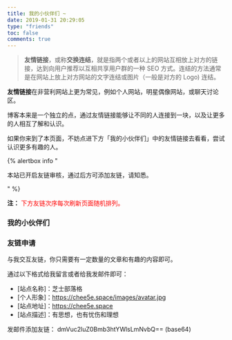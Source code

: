 ```yaml
---
title: 我的小伙伴们 ~
date: 2019-01-31 20:29:05
type: "friends"
toc: false
comments: true
---
```





> **友情链接**，或称**交换连结**，就是指两个或者以上的网站互相放上对方的链接，达到向用户推荐以互相共享用户群的一种 SEO 方式。连结的方法通常是在网站上放上对方网站的文字连结或图片（一般是对方的 Logo) 连结。

**友情链接**在非营利网站上更为常见，例如个人网站，明星偶像网站，或聊天讨论区。

博客本来是一个独立的点，通过友情链接能够让不同的人连接到一块，以及让更多的人相互了解和认识。

如果你来到了本页面，不妨点进下方「我的小伙伴们」中的友情链接去看看，尝试认识更多有趣的人。

{% alertbox info "

本站已开启友链审核，通过后方可添加友链，请知悉。

" %}

**注：** <span style="color:red;">下方友链次序每次刷新页面随机排列。<span>

### 我的小伙伴们

<div class="linkpage"><ul id="friendsList"></ul></div>

<script type="text/javascript">
// 以下为样例内容，按照格式可以随意修改
var myFriends = [
    ["https://candinya.com/", "https://cdn.jsdelivr.net/gh/vensing/static@latest/avatar/candinya.png", "@糖喵🍬", "要来根🍭嘛~"], 
    ["https://www.mintimate.cn/", "https://cdn.jsdelivr.net/gh/vensing/static@latest/avatar/mintimate.png", "@Mintimate", " ο(=•ω＜=)ρ，酷安机油 ~，奥利给"], 
    ["https://www.hqsblog.cn/", "https://cdn.jsdelivr.net/gh/vensing/static@latest/avatar/hqs.png", "@寒穹の小屋", "喜欢追番、打游戏、听音乐的好学生"],
    ["https://blog.thris.me/", "https://cdn.jsdelivr.net/gh/vensing/static@latest/avatar/boyuan.jpeg", "@博源", "理工大学生 懒癌晚期"], 
    ["https://sanshiliuxiao.top/", "https://cdn.jsdelivr.net/gh/vensing/static@latest/avatar/sanshiliuxiao.jpg", "@椎咲良田", " 昨日、今日、明日，前端大佬 ( =•ω＜= )✧"], 
    ["https://meyyz.cn/", "https://cdn.jsdelivr.net/gh/vensing/static@latest/avatar/yiyezhu.jpeg", "@一叶竹", "是一个喜欢二次元的蓝孩纸喔 ~"],
    ["https://blog.badapple.pro/", "https://cdn.jsdelivr.net/gh/vensing/static@latest/avatar/flandre.png", "@东方幻梦", "只是当时已惘然，沉溺梦中不愿醒来。"],
    ["https://blog.imgradeone.com", "https://cdn.jsdelivr.net/gh/vensing/static@latest/avatar/imo.png", "@一么酱", "(妹妹酱？猜测)萌站 一 丧病至极的一么酱的官网。"], 
    ["https://removeif.github.io/", "https://cdn.jsdelivr.net/gh/vensing/static@latest/avatar/removeif.png", "@辣椒の酱", " 尚未执佩剑，转眼即江湖。后端开发，技术分享。"], 
    ["https://www.senventise.com/", "https://cdn.jsdelivr.net/gh/vensing/static@latest/avatar/senventise.png", "@Senventise", "Steam 游戏大佬，Galgame 爱好者。"],
    ["https://raspii.tech/", "https://cdn.jsdelivr.net/gh/vensing/static@latest/avatar/avatar.webp", "@无用挂件の日历", "无用挂件の日历 ο(=•ω＜=)ρ。"], 
    ["https://zhangyijia.eu5.org/", "https://cdn.jsdelivr.net/gh/vensing/static@latest/avatar/zhanyijia.jpg", "@ZhangYiJia", " 我们所过的每个平凡的日常，也许就是连续发生的奇迹"], 
    ["https://angelni.github.io/", "https://cdn.jsdelivr.net/gh/vensing/static@latest/avatar/angelni.png", "@AngelNI", "A HPU‘s student。"],
    ["https://type.zhoublog.xyz/", "https://cdn.jsdelivr.net/gh/vensing/static@latest/avatar/zhou.gif", "@_Zhou_", "一名来普普通通的学生(其实是大佬哒)"],
    ["https://skyblond.info/", "https://cdn.jsdelivr.net/gh/vensing/static@latest/avatar/skyblond.png", "@天空Blond", "推油，精神神楽坂 ← 不是，绝对不是"],
    ["https://raptazure.github.io/", "https://cdn.jsdelivr.net/gh/vensing/static@latest/avatar/raptazure.jpg", "@Raptazure", "推油，心随自然"],
    ["https://nek0ri.de/", "https://cdn.jsdelivr.net/gh/vensing/static@latest/avatar/nekori.png", "@猫梨の部屋", "我们能做得更好"],
    ["https://cwksc.github.io/", "https://cdn.jsdelivr.net/gh/vensing/static@latest/avatar/cwksc.jpg", "@CWKSC", "大佬，主要是写技术文章的，有时候是日常，吐槽"],
    ["https://mgear-blogs.obs-website.cn-east-3.myhuaweicloud.com/", "https://cdn.jsdelivr.net/gh/vensing/static@latest/avatar/lionad.gif", "@lionad", "前端工程师|午夜吉他魔|兴趣泛滥的游戏玩家"],
    ["https://chanshiyu.com", "https://cdn.jsdelivr.net/gh/vensing/static@latest/avatar/chanshiyu.jpg", "@蝉时雨", "蝉鸣如雨，花宵道中"],
    ["https://yked.gitee.io", "https://cdn.jsdelivr.net/gh/vensing/static@latest/avatar/yked.jpeg", "@聆听·彼岸", "彼岸少年"],
    ["http://www.kawashiros.club", "https://cdn.jsdelivr.net/gh/vensing/static@latest/avatar/kawashiros.jpg", "@非科学のカッパ", "Coffee-Code Transformer"],
    ["https://ryan4yin.space", "https://cdn.jsdelivr.net/gh/vensing/static@latest/avatar/kirito-c.jpeg", "@於清樂的碎碎念", "忽而盛夏"],
    ["https://zhi-tu.now.sh/", "https://cdn.jsdelivr.net/gh/vensing/static@latest/avatar/zhitu.JPG", "@知荼","冥然兀坐，万籁有声"],
    ["https://blog.cworld.top/", "https://cdn.jsdelivr.net/gh/vensing/static@latest/avatar/cworld.png", "@Cworld", "求知若愚，虚怀若谷"],
    ["https://lovemen.cc/", "https://sdn.geekzu.org/avatar/e8fd1786a945ff18d8cf08da42eb38da?s=400", "@橘子柚", "只是一只橘子而已"],
    ["https://lind0.space/", "https://chee5e.space/static/avatar/lind0.jpeg", "@lind0", "La pequeña casa de Lind"]
];

// 以下为核心功能内容，修改前请确保理解您的行为内容与可能造成的结果
var  targetList = document.getElementById("friendsList");
while (myFriends.length > 0) {
    var rndNum = Math.floor(Math.random()*myFriends.length);
    var friendNode = document.createElement("li");
    var friend_link = document.createElement("a"), 
        friend_img = document.createElement("img"), 
        friend_name = document.createElement("h4"), 
        friend_about = document.createElement("p")
    ;
    friend_link.target = "_blank";
    friend_link.href = myFriends[rndNum][0];
    friend_img.src=myFriends[rndNum][1];
    friend_name.innerText = myFriends[rndNum][2];
    friend_about.innerText = myFriends[rndNum][3];
    friend_link.appendChild(friend_img);
    friend_link.appendChild(friend_name);
    friend_link.appendChild(friend_about);
    friendNode.appendChild(friend_link);
    targetList.appendChild(friendNode);
    myFriends.splice(rndNum, 1);
}
</script>


### 友链申请

与我交互友链，你只需要有一定数量的文章和有趣的内容即可。

通过以下格式给我留言或者给我发邮件即可：

- [站点名称]：芝士部落格
- [个人形象]：https://chee5e.space/images/avatar.jpg
- [站点地址]：https://chee5e.space
- [站点描述]：有思想，也有忧伤和理想

发邮件添加友链：
dmVuc2luZ0Bmb3htYWlsLmNvbQ== (base64)





